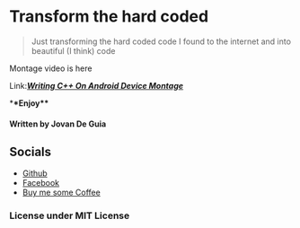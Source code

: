 # Transform the hard coded

> Just transforming the hard coded code I found to
> the internet and into beautiful (I think) code

Montage video is here

Link:[**_Writing C++ On Android Device Montage_**](https://youtu.be/5_-H4Gg0OFA)

\***\*Enjoy\*\***

#### Written by Jovan De Guia

## Socials

- [Github](https://github.com/jxmked)
- [Facebook](https://www.facebook.com/deguia25)
- [Buy me some Coffee](https://www.buymeacoffee.com/jxmked)

### License under MIT License
